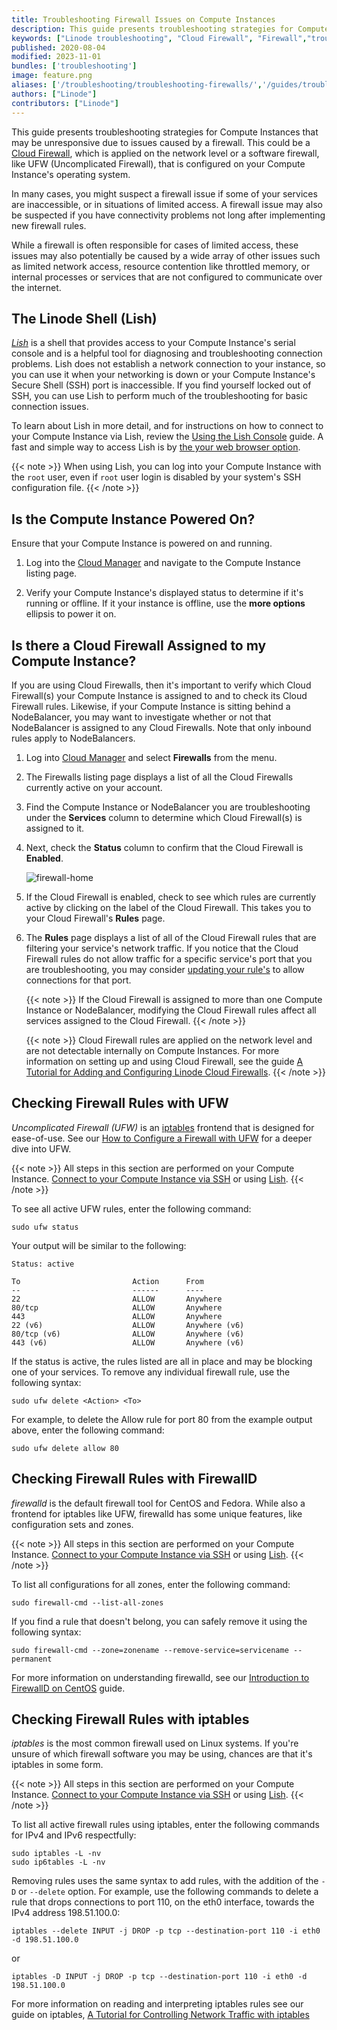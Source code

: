 ```yaml
---
title: Troubleshooting Firewall Issues on Compute Instances
description: This guide presents troubleshooting strategies for Compute Instances that may be unresponsive due to issues caused by a firewall.
keywords: ["Linode troubleshooting", "Cloud Firewall", "Firewall","troubleshoot"]
published: 2020-08-04
modified: 2023-11-01
bundles: ['troubleshooting']
image: feature.png
aliases: ['/troubleshooting/troubleshooting-firewalls/','/guides/troubleshooting-firewalls/']
authors: ["Linode"]
contributors: ["Linode"]
---
```


This guide presents troubleshooting strategies for Compute Instances that may be unresponsive due to issues caused by a firewall. This could be a [Cloud Firewall](/docs/products/networking/cloud-firewall/get-started/), which is applied on the network level or a software firewall, like UFW (Uncomplicated Firewall), that is configured on your Compute Instance's operating system.

In many cases, you might suspect a firewall issue if some of your services are inaccessible, or in situations of limited access. A firewall issue may also be suspected if you have connectivity problems not long after implementing new firewall rules.

While a firewall is often responsible for cases of limited access, these issues may also potentially be caused by a wide array of other issues such as limited network access, resource contention like throttled memory, or internal processes or services that are not configured to communicate over the internet.

## The Linode Shell (Lish)

[*Lish*](/docs/products/compute/compute-instances/guides/lish/) is a shell that provides access to your Compute Instance's serial console and is a helpful tool for diagnosing and troubleshooting connection problems. Lish does not establish a network connection to your instance, so you can use it when your networking is down or your Compute Instance's Secure Shell (SSH) port is inaccessible. If you find yourself locked out of SSH, you can use Lish to perform much of the troubleshooting for basic connection issues.

To learn about Lish in more detail, and for instructions on how to connect to your Compute Instance via Lish, review the [Using the Lish Console](/docs/products/compute/compute-instances/guides/lish/) guide. A fast and simple way to access Lish is by [the your web browser option](/docs/products/compute/compute-instances/guides/lish/#through-the-cloud-manager-weblish).

{{< note >}}
When using Lish, you can log into your Compute Instance with the `root` user, even if `root` user login is disabled by your system's SSH configuration file.
{{< /note >}}

## Is the Compute Instance Powered On?

Ensure that your Compute Instance is powered on and running.

1. Log into the [Cloud Manager](https://cloud.linode.com/) and navigate to the Compute Instance listing page.

1. Verify your Compute Instance's displayed status to determine if it's running or offline. If it your instance is offline, use the **more options** ellipsis to power it on.

## Is there a Cloud Firewall Assigned to my Compute Instance?

If you are using Cloud Firewalls, then it's important to verify which Cloud Firewall(s) your Compute Instance is assigned to and to check its Cloud Firewall rules. Likewise, if your Compute Instance is sitting behind a NodeBalancer, you may want to investigate whether or not that NodeBalancer is assigned to any Cloud Firewalls. Note that only inbound rules apply to NodeBalancers.

1.  Log into [Cloud Manager](https://cloud.linode.com) and select **Firewalls** from the menu.

1.  The Firewalls listing page displays a list of all the Cloud Firewalls currently active on your account.

1.  Find the Compute Instance or NodeBalancer you are troubleshooting under the **Services** column to determine which Cloud Firewall(s) is assigned to it.

1.  Next, check the **Status** column to confirm that the Cloud Firewall is **Enabled**.

    ![firewall-home](firewall-listing-non-cmr.jpg)

1.  If the Cloud Firewall is enabled, check to see which rules are currently active by clicking on the label of the Cloud Firewall. This takes you to your Cloud Firewall's **Rules** page.

1.  The **Rules** page displays a list of all of the Cloud Firewall rules that are filtering your service's network traffic. If you notice that the Cloud Firewall rules do not allow traffic for a specific service's port that you are troubleshooting, you may consider [updating your rule's](/docs/products/networking/cloud-firewall/get-started/#edit-cloud-firewall-rules) to allow connections for that port.

    {{< note >}}
    If the Cloud Firewall is assigned to more than one Compute Instance or NodeBalancer, modifying the Cloud Firewall rules affect all services assigned to the Cloud Firewall.
    {{< /note >}}

    {{< note >}}
    Cloud Firewall rules are applied on the network level and are not detectable internally on Compute Instances. For more information on setting up and using Cloud Firewall, see the guide [A Tutorial for Adding and Configuring Linode Cloud Firewalls](/docs/products/networking/cloud-firewall/get-started/).
    {{< /note >}}

## Checking Firewall Rules with UFW

*Uncomplicated Firewall (UFW)* is an [iptables](/docs/guides/control-network-traffic-with-iptables/) frontend that is designed for ease-of-use. See our [How to Configure a Firewall with UFW](/docs/guides/configure-firewall-with-ufw/) for a deeper dive into UFW.

{{< note >}}
All steps in this section are performed on your Compute Instance. [Connect to your Compute Instance via SSH](/docs/products/compute/compute-instances/guides/set-up-and-secure/#connect-to-the-instance) or using [Lish](/docs/products/compute/compute-instances/guides/lish/).
{{< /note >}}

To see all active UFW rules, enter the following command:

```command
sudo ufw status
```

Your output will be similar to the following:

```output
Status: active

To                         Action      From
--                         ------      ----
22                         ALLOW       Anywhere
80/tcp                     ALLOW       Anywhere
443                        ALLOW       Anywhere
22 (v6)                    ALLOW       Anywhere (v6)
80/tcp (v6)                ALLOW       Anywhere (v6)
443 (v6)                   ALLOW       Anywhere (v6)
```

If the status is active, the rules listed are all in place and may be blocking one of your services. To remove any individual firewall rule, use the following syntax:

```command
sudo ufw delete <Action> <To>
```

For example, to delete the Allow rule for port 80 from the example output above, enter the following command:

```command
sudo ufw delete allow 80
```

## Checking Firewall Rules with FirewallD

*firewalld* is the default firewall tool for CentOS and Fedora. While also a frontend for iptables like UFW, firewalld has some unique features, like configuration sets and zones.

{{< note >}}
All steps in this section are performed on your Compute Instance. [Connect to your Compute Instance via SSH](/docs/products/compute/compute-instances/guides/set-up-and-secure/#connect-to-the-instance) or using [Lish](/docs/products/compute/compute-instances/guides/lish/).
{{< /note >}}

To list all configurations for all zones, enter the following command:

```command
sudo firewall-cmd --list-all-zones
```

If you find a rule that doesn't belong, you can safely remove it using the following syntax:

```command
sudo firewall-cmd --zone=zonename --remove-service=servicename --permanent
```

For more information on understanding firewalld, see our [Introduction to FirewallD on CentOS](/docs/guides/introduction-to-firewalld-on-centos/) guide.


## Checking Firewall Rules with iptables

*iptables* is the most common firewall used on Linux systems. If you're unsure of which firewall software you may be using, chances are that it's iptables in some form.

{{< note >}}
All steps in this section are performed on your Compute Instance. [Connect to your Compute Instance via SSH](/docs/products/compute/compute-instances/guides/set-up-and-secure/#connect-to-the-instance) or using [Lish](/docs/products/compute/compute-instances/guides/lish/).
{{< /note >}}

To list all active firewall rules using iptables, enter the following commands for IPv4 and IPv6 respectfully:

```command
sudo iptables -L -nv
sudo ip6tables -L -nv
```

Removing rules uses the same syntax to add rules, with the addition of the `-D` or `--delete` option. For example, use the following commands to delete a rule that drops connections to port 110, on the eth0 interface, towards the IPv4 address 198.51.100.0:

```command
iptables --delete INPUT -j DROP -p tcp --destination-port 110 -i eth0 -d 198.51.100.0
```

or

```command
iptables -D INPUT -j DROP -p tcp --destination-port 110 -i eth0 -d 198.51.100.0
```

For more information on reading and interpreting iptables rules see our guide on iptables, [A Tutorial for Controlling Network Traffic with iptables](/docs/guides/control-network-traffic-with-iptables/#basic-iptables-rulesets-for-ipv4-and-ipv6)